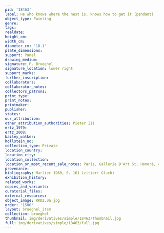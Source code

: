 ```yaml
---
pid: '18463'
label: He who knows where the nest is, knows how to get it (pendant)
object_type: Painting
genre: 
tags: 
realdate: 
height_cm: 
width_cm: 
diameter_cm: '18.1'
plate_dimensions: 
support: Panel
drawing_medium: 
signature: P. Brueghel
signature_location: lower right
support_marks: 
further_inscription: 
collaborators: 
collaborator_notes: 
collectors_patrons: 
print_type: 
print_notes: 
printmaker: 
publisher: 
states: 
our_attribution: 
other_attribution_authorities: Pieter III
ertz_1979: 
ertz_2008: 
bailey_walker: 
hollstein_no: 
collection_type: Private
location_country: 
location_city: 
location_collection: 
location_or_most_recent_sale_notes: Paris, Gallerie D'Art St. Honoré, cat. 1998
provenance: 
bibliography: Marlier 1969, S. 161 (zitiert Gluch)
exhibition_history: 
related_works: 
copies_and_variants: 
curatorial_files: 
external_resources: 
object_image: RKD2.0a.jpg
order: '1500'
layout: brueghel_item
collection: brueghel
thumbnail: img/derivatives/simple/18463/thumbnail.jpg
full: img/derivatives/simple/18463/full.jpg
---
```

